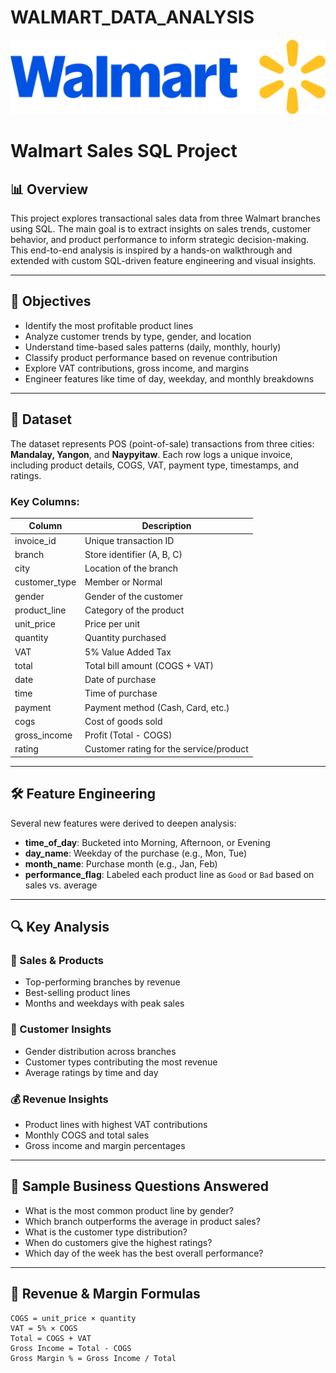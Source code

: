 # WALMART_DATA_ANALYSIS
![Walmart Logo](Walmart_logo.png)

# Walmart Sales SQL Project

## 📊 Overview

This project explores transactional sales data from three Walmart branches using SQL. The main goal is to extract insights on sales trends, customer behavior, and product performance to inform strategic decision-making. This end-to-end analysis is inspired by a hands-on walkthrough and extended with custom SQL-driven feature engineering and visual insights.

---

## 🧠 Objectives

- Identify the most profitable product lines
- Analyze customer trends by type, gender, and location
- Understand time-based sales patterns (daily, monthly, hourly)
- Classify product performance based on revenue contribution
- Explore VAT contributions, gross income, and margins
- Engineer features like time of day, weekday, and monthly breakdowns

---

## 🧾 Dataset

The dataset represents POS (point-of-sale) transactions from three cities: **Mandalay, Yangon**, and **Naypyitaw**. Each row logs a unique invoice, including product details, COGS, VAT, payment type, timestamps, and ratings.

### Key Columns:

| Column         | Description                                |
|----------------|--------------------------------------------|
| invoice_id     | Unique transaction ID                      |
| branch         | Store identifier (A, B, C)                 |
| city           | Location of the branch                     |
| customer_type  | Member or Normal                          |
| gender         | Gender of the customer                     |
| product_line   | Category of the product                    |
| unit_price     | Price per unit                             |
| quantity       | Quantity purchased                         |
| VAT            | 5% Value Added Tax                         |
| total          | Total bill amount (COGS + VAT)            |
| date           | Date of purchase                           |
| time           | Time of purchase                           |
| payment        | Payment method (Cash, Card, etc.)         |
| cogs           | Cost of goods sold                         |
| gross_income   | Profit (Total - COGS)                      |
| rating         | Customer rating for the service/product    |

---

## 🛠️ Feature Engineering

Several new features were derived to deepen analysis:

- **time_of_day**: Bucketed into Morning, Afternoon, or Evening
- **day_name**: Weekday of the purchase (e.g., Mon, Tue)
- **month_name**: Purchase month (e.g., Jan, Feb)
- **performance_flag**: Labeled each product line as `Good` or `Bad` based on sales vs. average

---

## 🔍 Key Analysis

### 🏬 Sales & Products
- Top-performing branches by revenue
- Best-selling product lines
- Months and weekdays with peak sales

### 👥 Customer Insights
- Gender distribution across branches
- Customer types contributing the most revenue
- Average ratings by time and day

### 💰 Revenue Insights
- Product lines with highest VAT contributions
- Monthly COGS and total sales
- Gross income and margin percentages

---

## 📌 Sample Business Questions Answered

- What is the most common product line by gender?
- Which branch outperforms the average in product sales?
- What is the customer type distribution?
- When do customers give the highest ratings?
- Which day of the week has the best overall performance?

---

## 🧮 Revenue & Margin Formulas

```text
COGS = unit_price × quantity
VAT = 5% × COGS
Total = COGS + VAT
Gross Income = Total - COGS
Gross Margin % = Gross Income / Total

